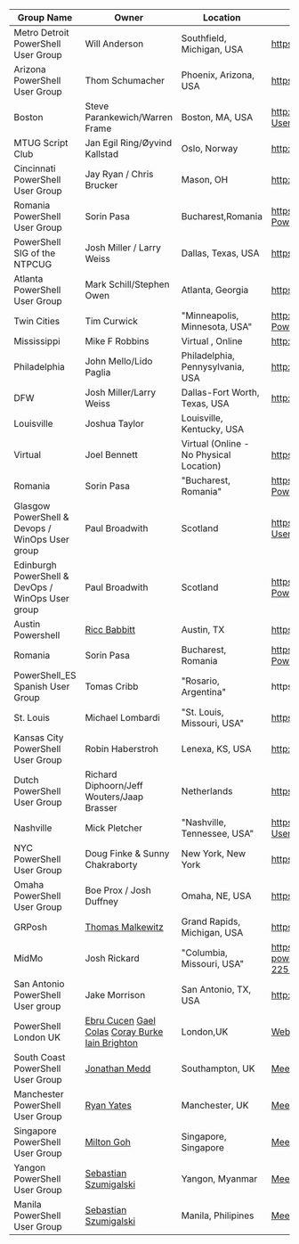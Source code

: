 |Group Name|Owner|Location|WebsiteURL|Twitter|Email|
|----------|-----|--------|----------|-------|-----|
|Metro Detroit PowerShell User Group|Will Anderson|Southfield, Michigan, USA|https://www.facebook.com/groups/MetDetPSUG | N/A | N/A |
|Arizona PowerShell User Group|Thom Schumacher|Phoenix, Arizona, USA| https://azpowershell.wordpress.com/ | @Azpowershell, #azpowershell | Azpug@outlook.com |
|Boston|Steve Parankewich/Warren Frame|Boston, MA, USA|http://www.meetup.com/Boston-PowerShell-User-Group/|@BosPSUG| N/A |
|MTUG Script Club|Jan Egil Ring/Øyvind Kallstad|Oslo, Norway| http://script-club.mtug.no | N/A | N/A |
|Cincinnati PowerShell User Group|Jay Ryan / Chris Brucker|Mason, OH|http://cincypowershell.org|[@CincyPowerShell](https://twitter.com/cincypowershell)|[info@cincypowershell.org](mailto:info@cincypowershell.org)
|Romania PowerShell User Group|Sorin Pasa|Bucharest,Romania|https://www.meetup.com/Romanian-PowerShell-User-Group/|@ROMANIAPUG|romaniapug@yahoo.com|
|PowerShell SIG of the NTPCUG|Josh Miller / Larry Weiss|Dallas, Texas, USA| https://sites.google.com/site/powershellsig/ | N/A | N/A |
|Atlanta PowerShell User Group|Mark Schill/Stephen Owen|Atlanta, Georgia|https://www.atlpug.org/|@ATLPUG|ATLPUG@Foxdeploy.com|
|Twin Cities|Tim Curwick|"Minneapolis, Minnesota, USA"|http://www.meetup.com/Twin-Cities-PowerShell-User-Group/|||
|Mississippi|Mike F Robbins|Virtual , Online|http://mspsug.com/|@MSPSUG|mspsug@gmail.com|
|Philadelphia|John Mello/Lido Paglia|Philadelphia, Pennysylvania, USA|http://phillyposh.org/|https://twitter.com/phillyposh|info@phillyposh.org|
|DFW|Josh Miller/Larry Weiss|Dallas-Fort Worth, Texas, USA|http://sp.ntpcug.org/PowerShell/default.aspx||DallasFtWorth@powershellgroup.org|
|Louisville|Joshua Taylor|Louisville, Kentucky, USA||@louposh|contact@louposh.org|
|Virtual|Joel Bennett|Virtual (Online - No Physical Location)|https://slack.poshcode.org||Jaykul@HuddledMasses.org|
|Romania|Sorin Pasa|"Bucharest, Romania"|https://www.meetup.com/Romanian-PowerShell-User-Group/|@ROMANIAPUG|romaniapug@yahoo.com|
|Glasgow PowerShell & Devops / WinOps User group|Paul Broadwith|Scotland|https://www.meetup.com/Scottish-PowerShell-User-Group/|@ScotPSUG|https://psdevopsug.scot
|Edinburgh PowerShell & DevOps / WinOps User group|Paul Broadwith|Scotland|https://www.meetup.com/Edinburgh-PowerShell-Devops-User-Group/|@ScotPSUG|https://psdevopsug.scot
|Austin Powershell|[Ricc Babbitt](http://twitter.com/ScriptingPro)|Austin, TX|https://www.meetup.com/Austin-PowerShell|[@ATXPowerShell](http://twitter.com/ATXPowerShell)|RiccBabbitt@outlook.com|
|Romania|Sorin Pasa|Bucharest, Romania|https://www.meetup.com/Romanian-PowerShell-User-Group/|@ROMANIAPUG|romaniapug@yahoo.com|
|PowerShell_ES Spanish User Group|Tomas Cribb|"Rosario, Argentina"|https://http://blog.powershell-es.com/|@PowerShell_ES|tomascribb@gmail.com|
|St. Louis|Michael Lombardi|"St. Louis, Missouri, USA"|https://www.meetup.com/stlpsug|stl.psug@outlook.com|
|Kansas City PowerShell User Group|Robin Haberstroh|Lenexa, KS, USA|http://kcpsug.com|@KCPSUG|kcpsug@outlook.com|
|Dutch PowerShell User Group|Richard Diphoorn/Jeff Wouters/Jaap Brasser|Netherlands|https://www.dupsug.com|@DUPSUG|info@dupsug.com
|Nashville|Mick Pletcher|"Nashville, Tennessee, USA"|https://www.meetup.com/Nashville-PowerShell-User-Group/|@nashvillePUG||
|NYC PowerShell User Group|Doug Finke & Sunny Chakraborty|New York, New York|https://www.meetup.com/NycPowershellMeetup/|@dfinke & "Sunny Chakraborty" <sunnyc7@gmail.com>|finked@hotmail.com  sunnyc7@gmail.com|
|Omaha PowerShell User Group|Boe Prox / Josh Duffney|Omaha, NE, USA|https://twitter.com/OmahaPSUG|[@OmahaPSUG](https://twitter.com/OmahaPSUG)|[omahapsug@gmail.com](mailto:omahapsug@gmail.com)|
|GRPosh|[Thomas Malkewitz](https://dotps1.github.io)|Grand Rapids, Michigan, USA|https://grposh.github.io|[@grposh](https://twitter.com/grposh)|[grposh@outlook.com](mailto:grposh@outlook.com)|
|MidMo|Josh Rickard|"Columbia, Missouri, USA"|https://www.eventbrite.com/e/midmo-powershell-user-group-tickets-22516367060#|@MidMoPowerShell|midmo-powershell@googlegroups.com|
|San Antonio PowerShell User group|Jake Morrison|San Antonio, TX, USA|http://sapsug.org|N/A|jake@sapsug.org|
|PowerShell London UK|[Ebru Cucen](https://www.twitter.com/ebrucucen) [Gael Colas](https://www.twitter.com/gaelcolas) [Coray Burke](https://www.twitter.com/cburke007) [Iain Brighton](https://www.twitter.com/iainbrighton)| London,UK|[Website](http://www.powershell.org.uk) [Meetup](http://www.meetup.com/powershell-london-uk)|[@lonpsug](https://www.twitter.com/)||
|South Coast PowerShell User Group|[Jonathan Medd](https://www.twitter.com/jonathanmedd) | Southampton, UK|[Meetup](https://www.meetup.com/UK-South-Coast-PowerShell-User-Group/) |[@UKSthCoastPSUG](http://www.twitter.com/UKSthCoastPSUG)|
|Manchester PowerShell User Group|[Ryan Yates](https://twitter.com/ryanyates1990)|Manchester, UK| [Meetup](http://www.meetup.com/Get-PSUGUK/)|[@getpsugukman](https://twitter.com/getpsugukman)||
|Singapore PowerShell User Group|[Milton Goh](https://twitter.com/miltongoh)|Singapore, Singapore| [Meetup](https://www.meetup.com/mssgug/)|||
|Yangon PowerShell User Group|[Sebastian Szumigalski](https://twitter.com/SzumigalskiS)|Yangon, Myanmar| [Meetup](https://www.meetup.com/Yangon-PowerShell-Group/)|[@psugygn](https://twitter.com/PSUGYGN)|[psugygn@gmail.com](mailto:psugygn@gmail.com)|
|Manila PowerShell User Group|[Sebastian Szumigalski](https://twitter.com/SzumigalskiS)|Manila, Philipines| [Meetup](https://www.meetup.com/Manila-PowerShell-User-Group/)|[@psugmnl](https://twitter.com/PSUGMNL)|[psugmnl@gmail.com](mailto:psugmnl@gmail.com)|
